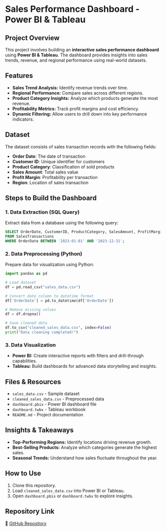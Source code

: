 # Sales Performance Dashboard - Power BI & Tableau

## Project Overview
This project involves building an **interactive sales performance dashboard** using **Power BI & Tableau**. The dashboard provides insights into sales trends, revenue, and regional performance using real-world datasets.

## Features
- **Sales Trend Analysis:** Identify revenue trends over time.
- **Regional Performance:** Compare sales across different regions.
- **Product Category Insights:** Analyze which products generate the most revenue.
- **Profitability Metrics:** Track profit margins and cost efficiency.
- **Dynamic Filtering:** Allow users to drill down into key performance indicators.

## Dataset
The dataset consists of sales transaction records with the following fields:
- **Order Date**: The date of transaction
- **Customer ID**: Unique identifier for customers
- **Product Category**: Classification of sold products
- **Sales Amount**: Total sales value
- **Profit Margin**: Profitability per transaction
- **Region**: Location of sales transaction

## Steps to Build the Dashboard
### 1. Data Extraction (SQL Query)
Extract data from a database using the following query:
```sql
SELECT OrderDate, CustomerID, ProductCategory, SalesAmount, ProfitMargin, Region 
FROM SalesTransactions 
WHERE OrderDate BETWEEN '2023-01-01' AND '2023-12-31';
```
### 2. Data Preprocessing (Python)
Prepare data for visualization using Python:
```python
import pandas as pd

# Load dataset
df = pd.read_csv("sales_data.csv")

# Convert date column to datetime format
df['OrderDate'] = pd.to_datetime(df['OrderDate'])

# Remove missing values
df = df.dropna()

# Save cleaned data
df.to_csv("cleaned_sales_data.csv", index=False)
print("Data cleaning completed!")
```
### 3. Data Visualization
- **Power BI:** Create interactive reports with filters and drill-through capabilities.
- **Tableau:** Build dashboards for advanced data storytelling and insights.

## Files & Resources
- `sales_data.csv` - Sample dataset
- `cleaned_sales_data.csv` - Preprocessed data
- `dashboard.pbix` - Power BI dashboard file
- `dashboard.twbx` - Tableau workbook
- `README.md` - Project documentation

## Insights & Takeaways
- **Top-Performing Regions:** Identify locations driving revenue growth.
- **Best-Selling Products:** Analyze which categories generate the highest sales.
- **Seasonal Trends:** Understand how sales fluctuate throughout the year.

## How to Use
1. Clone this repository.
2. Load `cleaned_sales_data.csv` into Power BI or Tableau.
3. Open `dashboard.pbix` or `dashboard.twbx` to explore insights.

## Repository Link
🔗 [GitHub Repository](https://github.com/your-repository-link)
